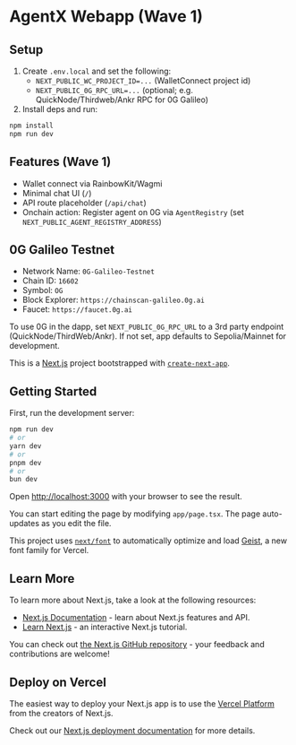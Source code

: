 # AgentX Webapp (Wave 1)

## Setup

1. Create `.env.local` and set the following:
   - `NEXT_PUBLIC_WC_PROJECT_ID=...` (WalletConnect project id)
   - `NEXT_PUBLIC_0G_RPC_URL=...` (optional; e.g. QuickNode/Thirdweb/Ankr RPC for 0G Galileo)
2. Install deps and run:

```bash
npm install
npm run dev
```

## Features (Wave 1)

- Wallet connect via RainbowKit/Wagmi
- Minimal chat UI (`/`)
- API route placeholder (`/api/chat`)
- Onchain action: Register agent on 0G via `AgentRegistry` (set `NEXT_PUBLIC_AGENT_REGISTRY_ADDRESS`)

## 0G Galileo Testnet

- Network Name: `0G-Galileo-Testnet`
- Chain ID: `16602`
- Symbol: `OG`
- Block Explorer: `https://chainscan-galileo.0g.ai`
- Faucet: `https://faucet.0g.ai`

To use 0G in the dapp, set `NEXT_PUBLIC_0G_RPC_URL` to a 3rd party endpoint (QuickNode/ThirdWeb/Ankr). If not set, app defaults to Sepolia/Mainnet for development.

This is a [Next.js](https://nextjs.org) project bootstrapped with [`create-next-app`](https://nextjs.org/docs/app/api-reference/cli/create-next-app).

## Getting Started

First, run the development server:

```bash
npm run dev
# or
yarn dev
# or
pnpm dev
# or
bun dev
```

Open [http://localhost:3000](http://localhost:3000) with your browser to see the result.

You can start editing the page by modifying `app/page.tsx`. The page auto-updates as you edit the file.

This project uses [`next/font`](https://nextjs.org/docs/app/building-your-application/optimizing/fonts) to automatically optimize and load [Geist](https://vercel.com/font), a new font family for Vercel.

## Learn More

To learn more about Next.js, take a look at the following resources:

- [Next.js Documentation](https://nextjs.org/docs) - learn about Next.js features and API.
- [Learn Next.js](https://nextjs.org/learn) - an interactive Next.js tutorial.

You can check out [the Next.js GitHub repository](https://github.com/vercel/next.js) - your feedback and contributions are welcome!

## Deploy on Vercel

The easiest way to deploy your Next.js app is to use the [Vercel Platform](https://vercel.com/new?utm_medium=default-template&filter=next.js&utm_source=create-next-app&utm_campaign=create-next-app-readme) from the creators of Next.js.

Check out our [Next.js deployment documentation](https://nextjs.org/docs/app/building-your-application/deploying) for more details.
